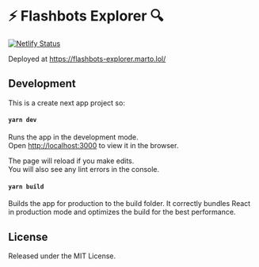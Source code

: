 # ⚡ Flashbots Explorer 🔍
[![Netlify Status](https://api.netlify.com/api/v1/badges/a620bbb3-67cf-46bd-bfe9-1a44c2ef9e69/deploy-status)](https://app.netlify.com/sites/flashbots-explorer/deploys)

Deployed at https://flashbots-explorer.marto.lol/

## Development
This is a create next app project so:

#### `yarn dev`
Runs the app in the development mode.\
Open [http://localhost:3000](http://localhost:3000) to view it in the browser.

The page will reload if you make edits.\
You will also see any lint errors in the console.

#### `yarn build`
Builds the app for production to the build folder.
It correctly bundles React in production mode and optimizes the build for the best performance.

## License
Released under the MIT License.
